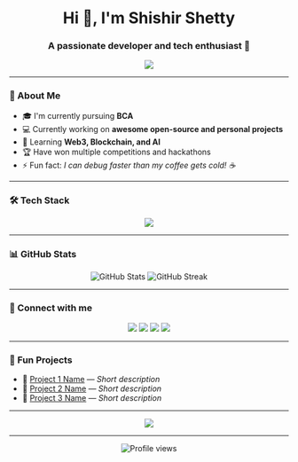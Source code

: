 <h1 align="center">Hi 👋, I'm Shishir Shetty</h1>
<h3 align="center">A passionate developer and tech enthusiast 🚀</h3>

<p align="center">
  <img src="https://readme-typing-svg.herokuapp.com?color=%2336BCF7&size=24&lines=Welcome+to+my+GitHub+profile!;I+love+building+cool+projects;Always+learning+new+things+🚀" />
</p>

---

### 🌟 About Me

- 🎓 I'm currently pursuing **BCA**
- 💻 Currently working on **awesome open-source and personal projects**
- 🌱 Learning **Web3, Blockchain, and AI**
- 🏆 Have won multiple competitions and hackathons
- ⚡ Fun fact: *I can debug faster than my coffee gets cold! ☕️*

---

### 🛠️ Tech Stack

<p align="center">
  <img src="https://skillicons.dev/icons?i=html,css,js,ts,react,nextjs,nodejs,python,solidity,tailwind,figma,git,github,firebase" />
</p>

---

### 📊 GitHub Stats

<p align="center">
  <img src="https://github-readme-stats.vercel.app/api?username=your-username&show_icons=true&theme=radical" alt="GitHub Stats" />
  <img src="https://github-readme-streak-stats.herokuapp.com/?user=your-username&theme=radical" alt="GitHub Streak" />
</p>

---

### 🚀 Connect with me

<p align="center">
  <a href="mailto:your-email@example.com"><img src="https://img.shields.io/badge/Email-D14836?style=for-the-badge&logo=gmail&logoColor=white"/></a>
  <a href="https://linkedin.com/in/your-linkedin"><img src="https://img.shields.io/badge/LinkedIn-0077B5?style=for-the-badge&logo=linkedin&logoColor=white"/></a>
  <a href="https://twitter.com/your-twitter"><img src="https://img.shields.io/badge/Twitter-1DA1F2?style=for-the-badge&logo=twitter&logoColor=white"/></a>
  <a href="https://your-portfolio.com"><img src="https://img.shields.io/badge/Portfolio-FF5722?style=for-the-badge&logo=google-chrome&logoColor=white"/></a>
</p>

---

### 🧩 Fun Projects

- 🔗 [Project 1 Name](https://github.com/your-username/project1) — *Short description*
- 🔗 [Project 2 Name](https://github.com/your-username/project2) — *Short description*
- 🔗 [Project 3 Name](https://github.com/your-username/project3) — *Short description*

---

<p align="center">
  <img src="https://quotes-github-readme.vercel.app/api?type=horizontal&theme=radical" />
</p>

---

<p align="center">
  <img src="https://komarev.com/ghpvc/?username=your-username&style=for-the-badge&color=brightgreen" alt="Profile views" />
</p>
